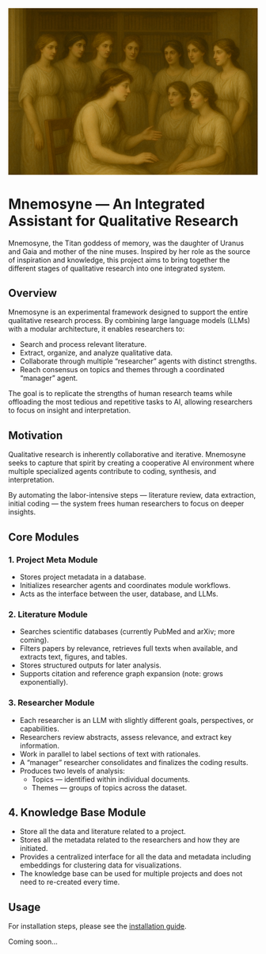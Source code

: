 <div style="text-align: center;">
    <img src="assets/mnemosyne.png" width="900" alt="Mnemosyne talking to the 9 muses" class="center">
</div>

# Mnemosyne — An Integrated Assistant for Qualitative Research

Mnemosyne, the Titan goddess of memory, was the daughter of Uranus and Gaia and mother of the nine muses. Inspired by 
her role as the source of inspiration and knowledge, this project aims to bring together the different stages of qualitative 
research into one integrated system.

## Overview

Mnemosyne is an experimental framework designed to support the entire qualitative research process. By combining large 
language models (LLMs) with a modular architecture, it enables researchers to:

+ Search and process relevant literature.
+ Extract, organize, and analyze qualitative data.
+ Collaborate through multiple “researcher” agents with distinct strengths.
+ Reach consensus on topics and themes through a coordinated “manager” agent.

The goal is to replicate the strengths of human research teams while offloading the most tedious 
and repetitive tasks to AI, allowing researchers to focus on insight and interpretation.

## Motivation

Qualitative research is inherently collaborative and iterative. Mnemosyne seeks to capture that spirit by creating a 
cooperative AI environment where multiple specialized agents contribute to coding, synthesis, and interpretation.

By automating the labor-intensive steps — literature review, data extraction, initial coding — the system frees 
human researchers to focus on deeper insights.

## Core Modules

### 1. Project Meta Module

+ Stores project metadata in a database.
+ Initializes researcher agents and coordinates module workflows.
+ Acts as the interface between the user, database, and LLMs.

### 2. Literature Module

+ Searches scientific databases (currently PubMed and arXiv; more coming).
+ Filters papers by relevance, retrieves full texts when available, and extracts text, figures, and tables.
+ Stores structured outputs for later analysis.
+ Supports citation and reference graph expansion (note: grows exponentially).

### 3. Researcher Module

+ Each researcher is an LLM with slightly different goals, perspectives, or capabilities.
+ Researchers review abstracts, assess relevance, and extract key information.
+ Work in parallel to label sections of text with rationales.
+ A “manager” researcher consolidates and finalizes the coding results.
+ Produces two levels of analysis:
  + Topics — identified within individual documents.
  + Themes — groups of topics across the dataset.

## 4. Knowledge Base Module

+ Store all the data and literature related to a project. 
+ Stores all the metadata related to the researchers and how they are initiated.
+ Provides a centralized interface for all the data and metadata including embeddings for clustering data for 
visualizations. 
+ The knowledge base can be used for multiple projects and does not need to re-created every time. 



## Usage

For installation steps, please see the [installation guide](docs/installation.md).

Coming soon...